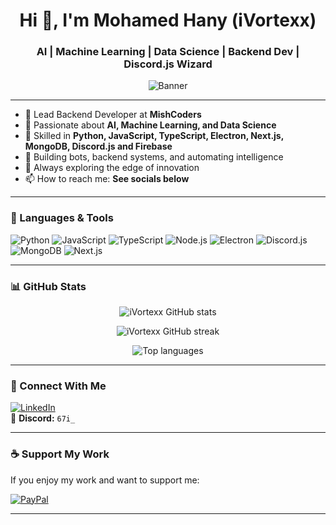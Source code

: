 <h1 align="center">Hi 👋, I'm Mohamed Hany (iVortexx)</h1>
<h3 align="center">AI | Machine Learning | Data Science | Backend Dev | Discord.js Wizard</h3>

<p align="center">
  <img src="https://raw.githubusercontent.com/iVortexx/iVortexx/main/banner.gif" alt="Banner" />
</p>

---

- 🔭 Lead Backend Developer at **MishCoders**
- 🧠 Passionate about **AI, Machine Learning, and Data Science**
- 🧪 Skilled in **Python, JavaScript, TypeScript, Electron, Next.js, MongoDB, Discord.js and Firebase**
- 🧩 Building bots, backend systems, and automating intelligence
- 🌱 Always exploring the edge of innovation
- 📫 How to reach me: **See socials below**

---

### 🧰 Languages & Tools
![Python](https://img.shields.io/badge/python-3670A0?style=flat&logo=python&logoColor=ffdd54)
![JavaScript](https://img.shields.io/badge/javascript-%23323330.svg?style=flat&logo=javascript&logoColor=%23F7DF1E)
![TypeScript](https://img.shields.io/badge/typescript-%23007ACC.svg?style=flat&logo=typescript&logoColor=white)
![Node.js](https://img.shields.io/badge/node.js-6DA55F?style=flat&logo=node.js&logoColor=white)
![Electron](https://img.shields.io/badge/electron-191970?style=flat&logo=electron&logoColor=white)
![Discord.js](https://img.shields.io/badge/discord.js-7289DA?style=flat&logo=discord&logoColor=white)
![MongoDB](https://img.shields.io/badge/-MongoDB-4DB33D?style=flat&logo=mongodb&logoColor=FFFFFF)
![Next.js](https://img.shields.io/badge/NextJs-000000?style=flat&logo=next.js&logoColor=white)


---

### 📊 GitHub Stats

<p align="center">
  <img src="https://github-readme-stats.vercel.app/api?username=iVortexx&show_icons=true&theme=tokyonight&hide_border=true/" alt="iVortexx GitHub stats" />
</p>

<p align="center">
  <img src="https://github-readme-streak-stats.herokuapp.com/?user=iVortexx&theme=tokyonight&hide_border=true/" alt="iVortexx GitHub streak" />
</p>

<p align="center">
  <img src="https://github-readme-stats.vercel.app/api/top-langs/?username=iVortexx&layout=compact&theme=tokyonight&hide_border=true/" alt="Top languages" />
</p>

---

### 🔗 Connect With Me

[![LinkedIn](https://img.shields.io/badge/LinkedIn-%230077B5.svg?style=flat&logo=linkedin&logoColor=white)](https://www.linkedin.com/in/mohamed-hany-269843280/)  
💬 **Discord:** `67i_`

---

### ☕ Support My Work

If you enjoy my work and want to support me:

[![PayPal](https://img.shields.io/badge/Donate-PayPal-0070BA.svg?style=for-the-badge&logo=paypal)](https://paypal.me/momorwe)

---

